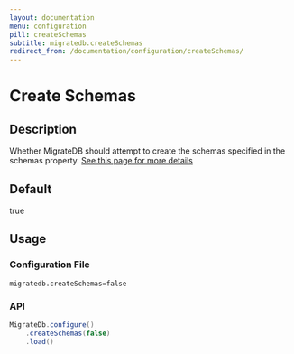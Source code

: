 ```yaml
---
layout: documentation
menu: configuration
pill: createSchemas
subtitle: migratedb.createSchemas
redirect_from: /documentation/configuration/createSchemas/
---
```


# Create Schemas

## Description

Whether MigrateDB should attempt to create the schemas specified in the schemas
property. [See this page for more details](/migratedb/documentation/concepts/migrations#the-createschemas-option-and-the-schema-history-table)

## Default

true

## Usage

### Configuration File

```properties
migratedb.createSchemas=false
```

### API

```java
MigrateDb.configure()
    .createSchemas(false)
    .load()
```

